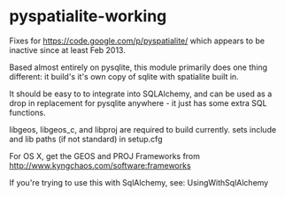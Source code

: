 # pyspatialite-working

Fixes for https://code.google.com/p/pyspatialite/ which appears to be inactive since at least Feb 2013.

Based almost entirely on pysqlite, this module primarily does one thing different: it build's it's own copy of sqlite with spatialite built in.

It should be easy to to integrate into SQLAlchemy, and can be used as a drop in replacement for pysqlite anywhere - it just has some extra SQL functions.

libgeos, libgeos_c, and libproj are required to build currently. sets include and lib paths (if not standard) in setup.cfg

For OS X, get the GEOS and PROJ Frameworks from http://www.kyngchaos.com/software:frameworks

If you're trying to use this with SqlAlchemy, see: UsingWithSqlAlchemy
